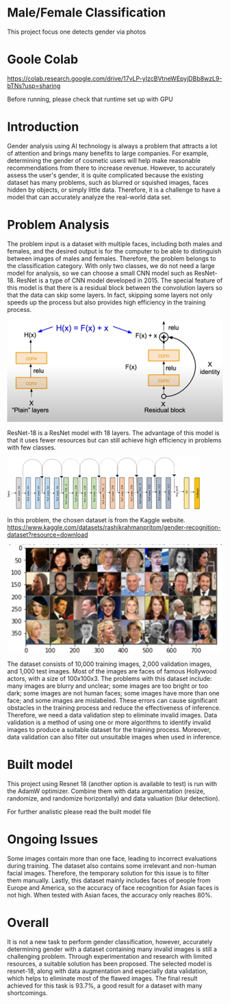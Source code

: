 # Male/Female Classification
This project focus one detects gender via photos

# Goole Colab
https://colab.research.google.com/drive/17vLP-yIzcBVtneWEpyjDBb8wzL9-bTNs?usp=sharing

Before running, please check that runtime set up with GPU

# Introduction
Gender analysis using AI technology is always a problem that attracts a lot of attention and brings many benefits to large companies. For example, determining the gender of cosmetic users will help make reasonable recommendations from there to increase revenue. However, to accurately assess the user's gender, it is quite complicated because the existing dataset has many problems, such as blurred or squished images, faces hidden by objects, or simply little data. Therefore, it is a challenge to have a model that can accurately analyze the real-world data set.

# Problem Analysis
The problem input is a dataset with multiple faces, including both males and females, and the desired output is for the computer to be able to distinguish between images of males and females. Therefore, the problem belongs to the classification category. With only two classes, we do not need a large model for analysis, so we can choose a small CNN model such as ResNet-18. ResNet is a type of CNN model developed in 2015. The special feature of this model is that there is a residual block between the convolution layers so that the data can skip some layers. In fact, skipping some layers not only speeds up the process but also provides high efficiency in the training process.

![plot](pictures/Picture1.png)

ResNet-18 is a ResNet model with 18 layers. The advantage of this model is that it uses fewer resources but can still achieve high efficiency in problems with few classes.

![plot](pictures/Picture2.png)

In this problem, the chosen dataset is from the Kaggle website.
https://www.kaggle.com/datasets/rashikrahmanpritom/gender-recognition-dataset?resource=download

![plot](pictures/Picture3.png)

The dataset consists of 10,000 training images, 2,000 validation images, and 1,000 test images. Most of the images are faces of famous Hollywood actors, with a size of 100x100x3. The problems with this dataset include: many images are blurry and unclear; some images are too bright or too dark; some images are not human faces; some images have more than one face; and some images are mislabeled. These errors can cause significant obstacles in the training process and reduce the effectiveness of inference. Therefore, we need a data validation step to eliminate invalid images. Data validation is a method of using one or more algorithms to identify invalid images to produce a suitable dataset for the training process. Moreover, data validation can also filter out unsuitable images when used in inference.

# Built model
This project using Resnet 18 (another option is available to test) is run with the AdamW optimizer.
Combine them with data argumentation (resize, randomize, and randomize horizontally) and data valuation (blur detection).
 
For further analistic please read the built model file

# Ongoing Issues
Some images contain more than one face, leading to incorrect evaluations during training. The dataset also contains some irrelevant and non-human facial images. Therefore, the temporary solution for this issue is to filter them manually. Lastly, this dataset mainly includes faces of people from Europe and America, so the accuracy of face recognition for Asian faces is not high. When tested with Asian faces, the accuracy only reaches 80%.

# Overall
It is not a new task to perform gender classification, however, accurately determining gender with a dataset containing many invalid images is still a challenging problem. Through experimentation and research with limited resources, a suitable solution has been proposed. The selected model is resnet-18, along with data augmentation and especially data validation, which helps to eliminate most of the flawed images. The final result achieved for this task is 93.7%, a good result for a dataset with many shortcomings.
